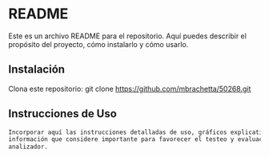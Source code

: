 # README

Este es un archivo README para el repositorio. Aquí puedes describir el propósito del proyecto, cómo instalarlo y cómo usarlo.


## Instalación

Clona este repositorio: git clone https://github.com/mbrachetta/50268.git


## Instrucciones de Uso
```sh
Incorporar aquí las instrucciones detalladas de uso, gráficos explicativos y cualquier otra
información que considere importante para favorecer el testeo y evaluación de su proyecto de
analizador.

